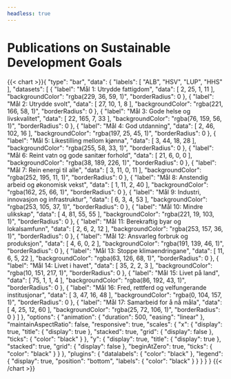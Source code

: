```yaml
---
headless: true
---
```

<h1>Publications on Sustainable Development Goals</h1>
{{< chart >}}{
    "type": "bar",
    "data": {
        "labels": [
            "ALB",
            "HSV",
            "LUP",
            "HHS"
        ],
        "datasets": [
            {
                "label": "Mål 1: Utrydde fattigdom",
                "data": [
                    2,
                    25,
                    1,
                    11
                ],
                "backgroundColor": "rgba(229, 36, 59, 1)",
                "borderRadius": 0
            },
            {
                "label": "Mål 2: Utrydde svolt",
                "data": [
                    27,
                    10,
                    1,
                    8
                ],
                "backgroundColor": "rgba(221, 166, 58, 1)",
                "borderRadius": 0
            },
            {
                "label": "Mål 3: Gode helse og livskvalitet",
                "data": [
                    22,
                    165,
                    7,
                    33
                ],
                "backgroundColor": "rgba(76, 159, 56, 1)",
                "borderRadius": 0
            },
            {
                "label": "Mål 4: God utdanning",
                "data": [
                    2,
                    46,
                    102,
                    16
                ],
                "backgroundColor": "rgba(197, 25, 45, 1)",
                "borderRadius": 0
            },
            {
                "label": "Mål 5: Likestilling mellom kjønna",
                "data": [
                    3,
                    44,
                    18,
                    28
                ],
                "backgroundColor": "rgba(255, 58, 33, 1)",
                "borderRadius": 0
            },
            {
                "label": "Mål 6: Reint vatn og gode sanitær forhold",
                "data": [
                    21,
                    6,
                    0,
                    0
                ],
                "backgroundColor": "rgba(38, 189, 226, 1)",
                "borderRadius": 0
            },
            {
                "label": "Mål 7: Rein energi til alle",
                "data": [
                    3,
                    11,
                    0,
                    11
                ],
                "backgroundColor": "rgba(252, 195, 11, 1)",
                "borderRadius": 0
            },
            {
                "label": "Mål 8: Anstendig arbeid og økonomisk vekst",
                "data": [
                    1,
                    11,
                    2,
                    40
                ],
                "backgroundColor": "rgba(162, 25, 66, 1)",
                "borderRadius": 0
            },
            {
                "label": "Mål 9: Industri, innovasjon og infrastruktur",
                "data": [
                    6,
                    3,
                    4,
                    53
                ],
                "backgroundColor": "rgba(253, 105, 37, 1)",
                "borderRadius": 0
            },
            {
                "label": "Mål 10: Mindre ulikskap",
                "data": [
                    4,
                    81,
                    55,
                    55
                ],
                "backgroundColor": "rgba(221, 19, 103, 1)",
                "borderRadius": 0
            },
            {
                "label": "Mål 11: Berekraftig byar og lokalsamfunn",
                "data": [
                    2,
                    6,
                    2,
                    12
                ],
                "backgroundColor": "rgba(253, 157, 36, 1)",
                "borderRadius": 0
            },
            {
                "label": "Mål 12: Ansvarleg forbruk og produksjon",
                "data": [
                    4,
                    6,
                    0,
                    2
                ],
                "backgroundColor": "rgba(191, 139, 46, 1)",
                "borderRadius": 0
            },
            {
                "label": "Mål 13: Stoppe klimaendringane",
                "data": [
                    11,
                    6,
                    5,
                    22
                ],
                "backgroundColor": "rgba(63, 126, 68, 1)",
                "borderRadius": 0
            },
            {
                "label": "Mål 14: Livet i havet",
                "data": [
                    35,
                    2,
                    2,
                    3
                ],
                "backgroundColor": "rgba(10, 151, 217, 1)",
                "borderRadius": 0
            },
            {
                "label": "Mål 15: Livet på land",
                "data": [
                    75,
                    1,
                    1,
                    4
                ],
                "backgroundColor": "rgba(86, 192, 43, 1)",
                "borderRadius": 0
            },
            {
                "label": "Mål 16: Fred, rettferd og velfungerande institusjonar",
                "data": [
                    3,
                    47,
                    16,
                    48
                ],
                "backgroundColor": "rgba(0, 104, 157, 1)",
                "borderRadius": 0
            },
            {
                "label": "Mål 17: Samarbeid for å nå måla",
                "data": [
                    4,
                    25,
                    12,
                    60
                ],
                "backgroundColor": "rgba(25, 72, 106, 1)",
                "borderRadius": 0
            }
        ]
    },
    "options": {
        "animation": {
            "duration": 500,
            "easing": "linear"
        },
        "maintainAspectRatio": false,
        "responsive": true,
        "scales": {
            "x": {
                "display": true,
                "title": {
                    "display": true
                },
                "stacked": true,
                "grid": {
                    "display": false
                },
                "ticks": {
                    "color": "black"
                }
            },
            "y": {
                "display": true,
                "title": {
                    "display": true
                },
                "stacked": true,
                "grid": {
                    "display": false
                },
                "beginAtZero": true,
                "ticks": {
                    "color": "black"
                }
            }
        },
        "plugins": {
            "datalabels": {
                "color": "black"
            },
            "legend": {
                "display": true,
                "position": "bottom",
                "labels": {
                    "color": "black"
                }
            }
        }
    }
}
{{< /chart >}}
